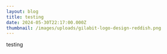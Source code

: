 ```yaml
---
layout: blog
title: testing
date: 2024-05-30T22:17:00.000Z
thumbnail: /images/uploads/gilabit-logo-design-reddish.png
---
```

testing
